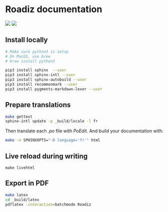 # Roadiz documentation

[![](https://readthedocs.org/projects/roadiz/badge/?version=latest)](https://readthedocs.org/projects/roadiz/?badge=latest)
![](https://img.shields.io/github/license/roadiz/docs.svg)

## Install locally

```bash
# Make sure python3 is setup
# On MacOS, use brew
# brew install python3

pip3 install sphinx  --user
pip3 install sphinx-intl --user
pip3 install sphinx-autobuild --user
pip3 install recommonmark --user
pip3 install pygments-markdown-lexer --user
```

## Prepare translations

```bash
make gettext
sphinx-intl update -p _build/locale -l fr
```

Then translate each *.po* file with *PoEdit*.
And build your documentation with:

```bash
make -e SPHINXOPTS="-D language='fr'" html
```

## Live reload during writing

```
make livehtml
```

## Export in PDF

```bash
make latex
cd _build/latex
pdflatex -interaction=batchmode Roadiz
```
